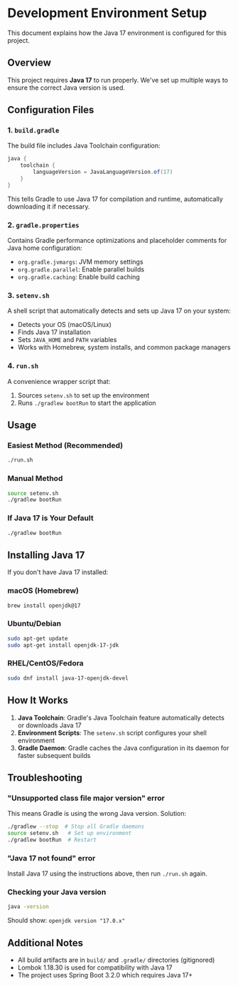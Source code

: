 # Development Environment Setup

This document explains how the Java 17 environment is configured for this project.

## Overview

This project requires **Java 17** to run properly. We've set up multiple ways to ensure the correct Java version is used.

## Configuration Files

### 1. `build.gradle`
The build file includes Java Toolchain configuration:
```gradle
java {
    toolchain {
        languageVersion = JavaLanguageVersion.of(17)
    }
}
```
This tells Gradle to use Java 17 for compilation and runtime, automatically downloading it if necessary.

### 2. `gradle.properties`
Contains Gradle performance optimizations and placeholder comments for Java home configuration:
- `org.gradle.jvmargs`: JVM memory settings
- `org.gradle.parallel`: Enable parallel builds
- `org.gradle.caching`: Enable build caching

### 3. `setenv.sh`
A shell script that automatically detects and sets up Java 17 on your system:
- Detects your OS (macOS/Linux)
- Finds Java 17 installation
- Sets `JAVA_HOME` and `PATH` variables
- Works with Homebrew, system installs, and common package managers

### 4. `run.sh`
A convenience wrapper script that:
1. Sources `setenv.sh` to set up the environment
2. Runs `./gradlew bootRun` to start the application

## Usage

### Easiest Method (Recommended)
```bash
./run.sh
```

### Manual Method
```bash
source setenv.sh
./gradlew bootRun
```

### If Java 17 is Your Default
```bash
./gradlew bootRun
```

## Installing Java 17

If you don't have Java 17 installed:

### macOS (Homebrew)
```bash
brew install openjdk@17
```

### Ubuntu/Debian
```bash
sudo apt-get update
sudo apt-get install openjdk-17-jdk
```

### RHEL/CentOS/Fedora
```bash
sudo dnf install java-17-openjdk-devel
```

## How It Works

1. **Java Toolchain**: Gradle's Java Toolchain feature automatically detects or downloads Java 17
2. **Environment Scripts**: The `setenv.sh` script configures your shell environment
3. **Gradle Daemon**: Gradle caches the Java configuration in its daemon for faster subsequent builds

## Troubleshooting

### "Unsupported class file major version" error
This means Gradle is using the wrong Java version. Solution:
```bash
./gradlew --stop  # Stop all Gradle daemons
source setenv.sh   # Set up environment
./gradlew bootRun  # Restart
```

### "Java 17 not found" error
Install Java 17 using the instructions above, then run `./run.sh` again.

### Checking your Java version
```bash
java -version
```
Should show: `openjdk version "17.0.x"`

## Additional Notes

- All build artifacts are in `build/` and `.gradle/` directories (gitignored)
- Lombok 1.18.30 is used for compatibility with Java 17
- The project uses Spring Boot 3.2.0 which requires Java 17+

